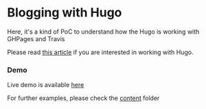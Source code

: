 # Blogging with Hugo

Here, it's a kind of PoC to understand how the Hugo is working with GHPages and Travis

Please read [this article](https://medium.com/@salimkayabasi/starting-with-hugo-be2c3ba9de9c) if you are interested in working with Hugo.

### Demo

Live demo is available [here](https://hugo-blog.salimkayabasi.com/posts/)

For further examples, please check the [content](/content) folder


